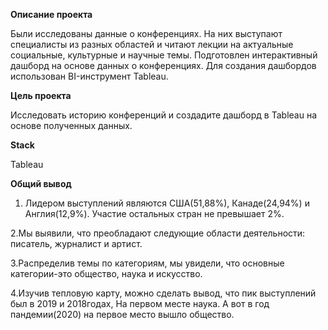 **Описание проекта**

Были исследованы данные о конференциях. На них выступают специалисты из разных областей и читают лекции на актуальные социальные, культурные и научные темы. Подготовлен интерактивный дашборд на основе данных о конференциях. Для создания дашбордов использован BI-инструмент Tableau.

**Цель проекта**

Исследовать историю конференций и создадите дашборд в Tableau на основе полученных данных.
 
**Stack**

Tableau

**Общий вывод**

1. Лидером выступлений являются США(51,88%), Канаде(24,94%) и Англия(12,9%).  Участие остальных стран не превышает 2%.

2.Мы выявили,  что преобладают следующие области деятельности: писатель, журналист и артист.

3.Распределив темы по категориям, мы увидели, что основные категории-это общество, наука и искусство.

4.Изучив тепловую карту, можно сделать вывод, что пик выступлений был в 2019 и 2018годах, На первом месте наука. А вот в год пандемии(2020) на первое место вышло общество. 



